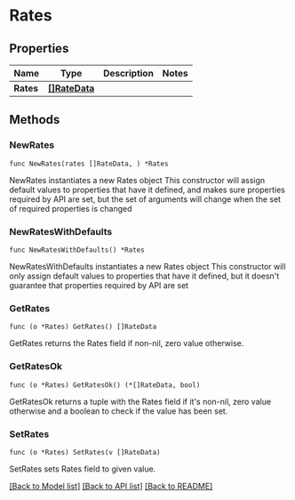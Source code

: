 # Rates

## Properties

Name | Type | Description | Notes
------------ | ------------- | ------------- | -------------
**Rates** | [**[]RateData**](RateData.md) |  | 

## Methods

### NewRates

`func NewRates(rates []RateData, ) *Rates`

NewRates instantiates a new Rates object
This constructor will assign default values to properties that have it defined,
and makes sure properties required by API are set, but the set of arguments
will change when the set of required properties is changed

### NewRatesWithDefaults

`func NewRatesWithDefaults() *Rates`

NewRatesWithDefaults instantiates a new Rates object
This constructor will only assign default values to properties that have it defined,
but it doesn't guarantee that properties required by API are set

### GetRates

`func (o *Rates) GetRates() []RateData`

GetRates returns the Rates field if non-nil, zero value otherwise.

### GetRatesOk

`func (o *Rates) GetRatesOk() (*[]RateData, bool)`

GetRatesOk returns a tuple with the Rates field if it's non-nil, zero value otherwise
and a boolean to check if the value has been set.

### SetRates

`func (o *Rates) SetRates(v []RateData)`

SetRates sets Rates field to given value.



[[Back to Model list]](../README.md#documentation-for-models) [[Back to API list]](../README.md#documentation-for-api-endpoints) [[Back to README]](../README.md)


